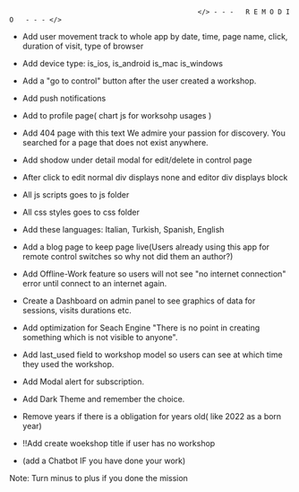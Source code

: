                                                    </> - - -   R E M O D I O   - - - </> 

- Add user movement track to whole app by date, time, page name, click, duration of visit, type of browser

- Add device type:  is_ios, is_android is_mac is_windows

- Add a "go to control" button after the user created a workshop. 

- Add push notifications

- Add to profile page( chart js for worksohp usages )

- Add 404 page with this text We admire your passion for discovery. You searched for a page that does not exist anywhere.

- Add shodow under detail modal for edit/delete in control page

- After click to edit normal div displays none and editor div displays block

- All js scripts goes to js folder
 
- All css styles goes to css folder

- Add these languages: Italian, Turkish, Spanish, English

- Add a blog page to keep page live(Users already using this app for remote control switches so why not did them an author?)

- Add Offline-Work feature so users will not see "no internet connection" error until connect to an internet again.

- Create a Dashboard on admin panel to see graphics of data for sessions, visits durations etc.

- Add optimization for Seach Engine "There is no point in creating something which is not visible to anyone".

- Add last_used field to workshop model so users can see at which time they used the workshop.

- Add Modal  alert for subscription.

- Add Dark Theme and remember the choice.

- Remove years if there is a obligation for years old( like 2022 as a born year)

- !!Add create woekshop title if user has no workshop

- (add a Chatbot IF you have done your work)


Note: Turn minus to plus if you done the mission
